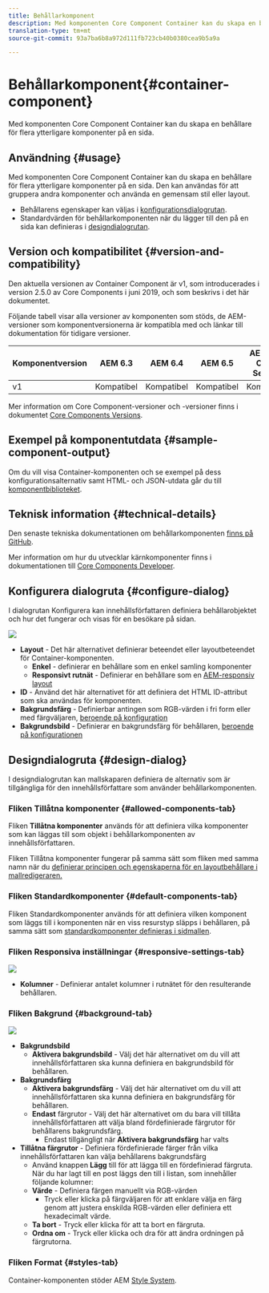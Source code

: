 ```yaml
---
title: Behållarkomponent
description: Med komponenten Core Component Container kan du skapa en behållare för flera ytterligare komponenter på en sida.
translation-type: tm+mt
source-git-commit: 93a7ba6b8a972d111fb723cb40b0380cea9b5a9a

---
```



# Behållarkomponent{#container-component}

Med komponenten Core Component Container kan du skapa en behållare för flera ytterligare komponenter på en sida.

## Användning {#usage}

Med komponenten Core Component Container kan du skapa en behållare för flera ytterligare komponenter på en sida. Den kan användas för att gruppera andra komponenter och använda en gemensam stil eller layout.

* Behållarens egenskaper kan väljas i [konfigurationsdialogrutan](#configure-dialog).
* Standardvärden för behållarkomponenten när du lägger till den på en sida kan definieras i [designdialogrutan](#design-dialog).

## Version och kompatibilitet {#version-and-compatibility}

Den aktuella versionen av Container Component är v1, som introducerades i version 2.5.0 av Core Components i juni 2019, och som beskrivs i det här dokumentet.

Följande tabell visar alla versioner av komponenten som stöds, de AEM-versioner som komponentversionerna är kompatibla med och länkar till dokumentation för tidigare versioner.

| Komponentversion | AEM 6.3 | AEM 6.4 | AEM 6.5 | AEM as a Cloud Service |
|--- |--- |--- |---|---|
| v1 | Kompatibel | Kompatibel | Kompatibel | Kompatibel |

Mer information om Core Component-versioner och -versioner finns i dokumentet [Core Components Versions](/help/versions.md).

## Exempel på komponentutdata {#sample-component-output}

Om du vill visa Container-komponenten och se exempel på dess konfigurationsalternativ samt HTML- och JSON-utdata går du till [komponentbiblioteket](https://adobe.com/go/aem_cmp_library_container).

## Teknisk information {#technical-details}

Den senaste tekniska dokumentationen om behållarkomponenten [finns på GitHub](https://adobe.com/go/aem_cmp_tech_container_v1).

Mer information om hur du utvecklar kärnkomponenter finns i dokumentationen till [Core Components Developer](/help/developing/overview.md).

## Konfigurera dialogruta {#configure-dialog}

I dialogrutan Konfigurera kan innehållsförfattaren definiera behållarobjektet och hur det fungerar och visas för en besökare på sidan.

![](/help/assets/screen-shot-2019-06-21-13.59.26.png)

* **Layout** - Det här alternativet definierar beteendet eller layoutbeteendet för Container-komponenten.
   * **Enkel** - definierar en behållare som en enkel samling komponenter
   * **Responsivt rutnät** - Definierar en behållare som en [AEM-responsiv layout](https://docs.adobe.com/content/help/en/experience-manager-cloud-service/sites/authoring/features/responsive-layout.html)
* **ID** - Använd det här alternativet för att definiera det HTML ID-attribut som ska användas för komponenten.
* **Bakgrundsfärg** - Definierbar antingen som RGB-värden i fri form eller med färgväljaren, [beroende på konfiguration](#background-tab)
* **Bakgrundsbild** - Definierar en bakgrundsfärg för behållaren, [beroende på konfigurationen](#background-tab)

## Designdialogruta {#design-dialog}

I designdialogrutan kan mallskaparen definiera de alternativ som är tillgängliga för den innehållsförfattare som använder behållarkomponenten.

### Fliken Tillåtna komponenter {#allowed-components-tab}

Fliken **Tillåtna komponenter** används för att definiera vilka komponenter som kan läggas till som objekt i behållarkomponenten av innehållsförfattaren.

Fliken Tillåtna komponenter fungerar på samma sätt som fliken med samma namn när du [definierar principen och egenskaperna för en layoutbehållare i mallredigeraren.](https://docs.adobe.com/content/help/en/experience-manager-cloud-service/sites/authoring/features/templates.html)

### Fliken Standardkomponenter {#default-components-tab}

Fliken Standardkomponenter används för att definiera vilken komponent som läggs till i komponenten när en viss resurstyp släpps i behållaren, på samma sätt som [standardkomponenter definieras i sidmallen](https://docs.adobe.com/content/help/en/experience-manager-cloud-service/sites/authoring/features/templates.html).

### Fliken Responsiva inställningar {#responsive-settings-tab}

![](/help/assets/screen-shot-2019-06-21-09.33.03.png)

* **Kolumner** - Definierar antalet kolumner i rutnätet för den resulterande behållaren.

### Fliken Bakgrund {#background-tab}

![](/help/assets/screen-shot-2019-06-21-09.42.42.png)

* **Bakgrundsbild**
   * **Aktivera bakgrundsbild** - Välj det här alternativet om du vill att innehållsförfattaren ska kunna definiera en bakgrundsbild för behållaren.
* **Bakgrundsfärg**
   * **Aktivera bakgrundsfärg** - Välj det här alternativet om du vill att innehållsförfattaren ska kunna definiera en bakgrundsfärg för behållaren.
   * **Endast** färgrutor - Välj det här alternativet om du bara vill tillåta innehållsförfattaren att välja bland fördefinierade färgrutor för behållarens bakgrundsfärg.
      * Endast tillgängligt när **Aktivera bakgrundsfärg** har valts
* **Tillåtna färgrutor** - Definiera fördefinierade färger från vilka innehållsförfattaren kan välja behållarens bakgrundsfärg
   * Använd knappen **Lägg** till för att lägga till en fördefinierad färgruta. När du har lagt till en post läggs den till i listan, som innehåller följande kolumner:
   * **Värde** - Definiera färgen manuellt via RGB-värden
      * Tryck eller klicka på färgväljaren för att enklare välja en färg genom att justera enskilda RGB-värden eller definiera ett hexadecimalt värde.
   * **Ta bort** - Tryck eller klicka för att ta bort en färgruta.
   * **Ordna om** - Tryck eller klicka och dra för att ändra ordningen på färgrutorna.

### Fliken Format {#styles-tab}

Container-komponenten stöder AEM [Style System](/help/get-started/authoring.md#component-styling).
